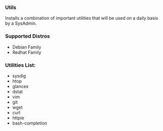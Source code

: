 ### Utils
Installs a combination of important utilities that will be used
on a daily basis by a SysAdmin.

### Supported Distros
- Debian Family
- Redhat Family

### Utilities List:
- sysdig
- htop
- glances
- dstat
- vim
- git
- wget
- curl
- httpie
- bash-completion
